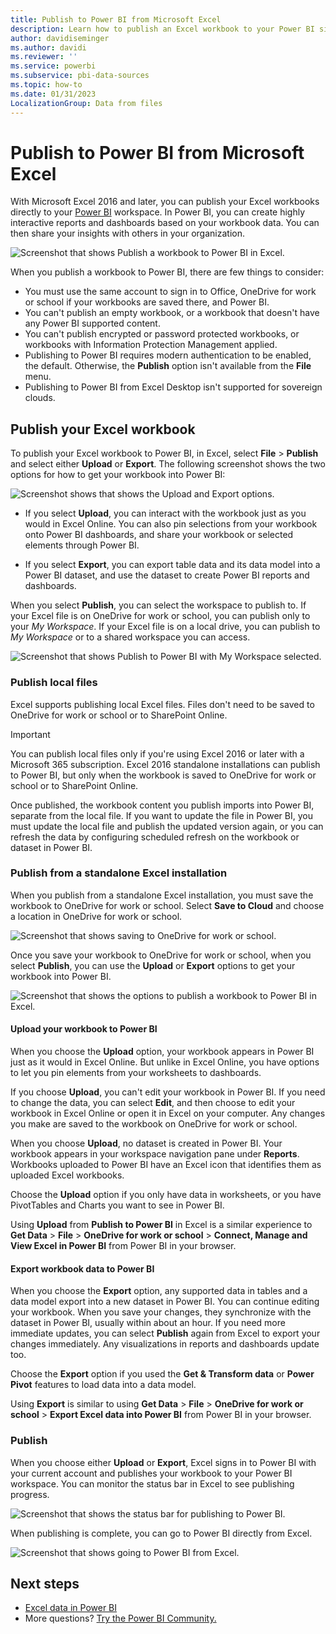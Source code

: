 ```yaml
---
title: Publish to Power BI from Microsoft Excel
description: Learn how to publish an Excel workbook to your Power BI site.
author: davidiseminger
ms.author: davidi
ms.reviewer: ''
ms.service: powerbi
ms.subservice: pbi-data-sources
ms.topic: how-to
ms.date: 01/31/2023
LocalizationGroup: Data from files
---
```

# Publish to Power BI from Microsoft Excel

With Microsoft Excel 2016 and later, you can publish your Excel workbooks directly to your [Power BI](https://powerbi.microsoft.com) workspace. In Power BI, you can create highly interactive reports and dashboards based on your workbook data. You can then share your insights with others in your organization.

![Screenshot that shows Publish a workbook to Power BI in Excel.](media/service-publish-from-excel/power-bi-upload-export-2.png)

When you publish a workbook to Power BI, there are few things to consider:

* You must use the same account to sign in to Office, OneDrive for work or school if your workbooks are saved there, and Power BI.
* You can't publish an empty workbook, or a workbook that doesn't have any Power BI supported content.
* You can't publish encrypted or password protected workbooks, or workbooks with Information Protection Management applied.
* Publishing to Power BI requires modern authentication to be enabled, the default. Otherwise, the **Publish** option isn't available from the **File** menu.
* Publishing to Power BI from Excel Desktop isn't supported for sovereign clouds.

## Publish your Excel workbook

To publish your Excel workbook to Power BI, in Excel, select **File** > **Publish** and select either **Upload** or **Export**. The following screenshot shows the two options for how to get your workbook into Power BI:

![Screenshot shows that shows the Upload and Export options.](media/service-publish-from-excel/power-bi-upload-export-3.png)

- If you select **Upload**, you can interact with the workbook just as you would in Excel Online. You can also pin selections from your workbook onto Power BI dashboards, and share your workbook or selected elements through Power BI.

- If you select **Export**, you can export table data and its data model into a Power BI dataset, and use the dataset to create Power BI reports and dashboards.

When you select **Publish**, you can select the workspace to publish to. If your Excel file is on OneDrive for work or school, you can publish only to your *My Workspace*. If your Excel file is on a local drive, you can publish to *My Workspace* or to a shared workspace you can access.

![Screenshot that shows Publish to Power BI with My Workspace selected.](media/service-publish-from-excel/power-bi-choose-workspace.png)

### Publish local files

Excel supports publishing local Excel files. Files don't need to be saved to OneDrive for work or school or to SharePoint Online.

> [!IMPORTANT]
> You can publish local files only if you're using Excel 2016 or later with a Microsoft 365 subscription. Excel 2016 standalone installations can publish to Power BI, but only when the workbook is saved to OneDrive for work or school or to SharePoint Online.

Once published, the workbook content you publish imports into Power BI, separate from the local file. If you want to update the file in Power BI, you must update the local file and publish the updated version again, or you can refresh the data by configuring scheduled refresh on the workbook or dataset in Power BI.

### Publish from a standalone Excel installation

When you publish from a standalone Excel installation, you must save the workbook to OneDrive for work or school. Select **Save to Cloud** and choose a location in OneDrive for work or school.

![Screenshot that shows saving to OneDrive for work or school.](media/service-publish-from-excel/power-bi-save-onedrive-2.png)

Once you save your workbook to OneDrive for work or school, when you select **Publish**, you can use the **Upload** or **Export** options to get your workbook into Power BI.

![Screenshot that shows the options to publish a workbook to Power BI in Excel.](media/service-publish-from-excel/power-bi-upload-export-2.png)

#### Upload your workbook to Power BI

When you choose the **Upload** option, your workbook appears in Power BI just as it would in Excel Online. But unlike in Excel Online, you have options to let you pin elements from your worksheets to dashboards.

If you choose **Upload**, you can't edit your workbook in Power BI. If you need to change the data, you can select **Edit**, and then choose to edit your workbook in Excel Online or open it in Excel on your computer. Any changes you make are saved to the workbook on OneDrive for work or school.

When you choose **Upload**, no dataset is created in Power BI. Your workbook appears in your workspace navigation pane under **Reports**. Workbooks uploaded to Power BI have an Excel icon that identifies them as uploaded Excel workbooks.

Choose the **Upload** option if you only have data in worksheets, or you have PivotTables and Charts you want to see in Power BI.

Using **Upload** from **Publish to Power BI** in Excel is a similar experience to **Get Data** > **File** > **OneDrive for work or school** > **Connect, Manage and View Excel in Power BI** from Power BI in your browser.

#### Export workbook data to Power BI

When you choose the **Export** option, any supported data in tables and a data model export into a new dataset in Power BI. You can continue editing your workbook. When you save your changes, they synchronize with the dataset in Power BI, usually within about an hour. If you need more immediate updates, you can select **Publish** again from Excel to export your changes immediately. Any visualizations in reports and dashboards update too.

Choose the **Export** option if you used the **Get & Transform data** or **Power Pivot** features to load data into a data model.

Using **Export** is similar to using **Get Data** > **File** > **OneDrive for work or school** > **Export Excel data into Power BI** from Power BI in your browser.

### Publish

When you choose either **Upload** or **Export**, Excel signs in to Power BI with your current account and publishes your workbook to your Power BI workspace. You can monitor the status bar in Excel to see publishing progress.

![Screenshot that shows the status bar for publishing to Power BI.](media/service-publish-from-excel/power-bi-publishing-status.png)

When publishing is complete, you can go to Power BI directly from Excel.

![Screenshot that shows going to Power BI from Excel.](media/service-publish-from-excel/power-bi-publish.png)

## Next steps

- [Excel data in Power BI](service-excel-workbook-files.md)  
- More questions? [Try the Power BI Community.](https://community.powerbi.com/)


